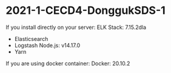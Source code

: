 # 2021-1-CECD4-DonggukSDS-1
If you install directly on your server:
ELK Stack: 7.15.2dla
-	Elasticsearch
-	Logstash
Node.js: v14.17.0
-	Yarn

If you are using docker container:
Docker: 20.10.2
